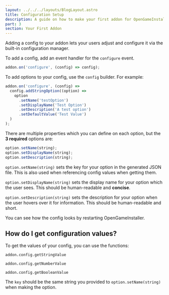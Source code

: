 ```yaml
---
layout: ../../../layouts/BlogLayout.astro
title: Configuration Setup
description: A guide on how to make your first addon for OpenGameInstaller.
part: 3
section: Your First Addon
---
```


Adding a config to your addon lets your users adjust and configure it via the built-in configuration manager.

To add a config, add an event handler for the `configure` event.

```typescript
addon.on('configure', (config) => config);
```

To add options to your config, use the `config` builder. For example:

```typescript
addon.on('configure', (config) =>
  config.addStringOption((option) =>
    option
      .setName('testOption')
      .setDisplayName('Test Option')
      .setDescription('A test option')
      .setDefaultValue('Test Value')
  )
);
```

There are multiple properties which you can define on each option, but the **3 required** options are:

```typescript
option.setName(string);
option.setDisplayName(string);
option.setDescription(string);
```

`option.setName(string)` sets the key for your option in the generated JSON file. This is also used when referencing config values when getting them.

`option.setDisplayName(string)` sets the display name for your option which the user sees. This should be human-readable and **concise**.

`option.setDescription(string)` sets the description for your option when the user hovers over it for information. This should be human-readable and short.

You can see how the config looks by restarting OpenGameInstaller.

## How do I get configuration values?

To get the values of your config, you can use the functions:

`addon.config.getStringValue`

`addon.config.getNumberValue`

`addon.config.getBooleanValue`

The `key` should be the same string you provided to `option.setName(string)` when making the option.
